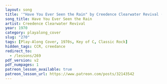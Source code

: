 ```yaml
---
layout: song
title: '"Have You Ever Seen the Rain" by Creedence Clearwater Revival (Play-along cover)'
song_title: Have You Ever Seen the Rain
artist: Creedence Clearwater Revival
year: 1970
category: playalong_cover
slug: "270"
tags: [Play-Along Cover, 1970s, Key of C, Classic Rock]
hidden_tags: CCR, creedance
redirect_to:
  - /lessons/269
pdf_version: v2
pdf_numpages: 1
patreon_lesson_available: true
patreon_lesson_url: https://www.patreon.com/posts/32143542
---
```

